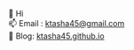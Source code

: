 👋 Hi  
📫 Email : ktasha45@gmail.com  
📜 Blog: [ktasha45.github.io](https://ktasha45.github.io/)

<!---
ktasha45/ktasha45 is a ✨ special ✨ repository because its `README.md` (this file) appears on your GitHub profile.
You can click the Preview link to take a look at your changes.
--->

